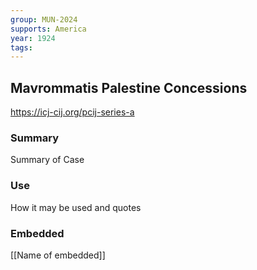 ```yaml
---
group: MUN-2024
supports: America
year: 1924
tags:
---
```

## Mavrommatis Palestine Concessions

https://icj-cij.org/pcij-series-a

### Summary

Summary of Case 

### Use

How it may be used and quotes

### Embedded

[[Name of embedded]]